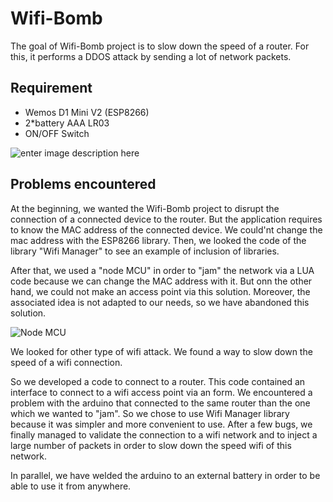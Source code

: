 # Wifi-Bomb



The goal of Wifi-Bomb project is to slow down the speed of a router. For this, it performs a DDOS attack by sending a lot of network packets.



Requirement
-------------
 * Wemos D1 Mini V2 (ESP8266)
 * 2*battery AAA LR03
 * ON/OFF Switch 

![enter image description here](http://img4.hostingpics.net/pics/287422final.png)



Problems encountered 
-------------

At the beginning, we wanted the Wifi-Bomb project to disrupt the connection of a connected device to the router. But the application requires to know the MAC address of the connected device. We could'nt change the mac address with the ESP8266 library. Then, we looked the code of the library "Wifi Manager" to see an example of inclusion of libraries.

After that, we used a "node MCU" in order to "jam" the network via a LUA code because we can change the MAC address with it. But onn the other hand, we could not make an access point via this solution. Moreover, the associated idea is not adapted to our needs, so we have abandoned this solution.

![Node MCU](http://www.webondevices.com/wp-content/uploads/2015/11/113990105-1.jpg)

We looked for other type of wifi attack. We found a way to slow down the speed of a wifi connection.

So we developed a code to connect to a router. 
This code contained an interface to connect to a wifi access point via an form.
We encountered a problem with the arduino that connected to the same router than the one which we wanted to "jam".
So we chose to use Wifi Manager library because it was simpler and more convenient to use.
After a few bugs, we finally managed to validate the connection to a wifi network and to inject a large number of packets in order to slow down the speed wifi of this network.

In parallel, we have welded the arduino to an external battery in order to be able to use it from anywhere.
